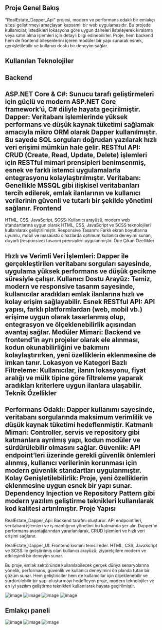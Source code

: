 Proje Genel Bakış
------------------------
"RealEstate_Dapper_Api" projesi, modern ve performans odaklı bir emlakçı sitesi geliştirmeyi amaçlayan kapsamlı bir web uygulamasıdır. Bu projede kullanıcılar, istedikleri lokasyona göre uygun daireleri listeleyerek kiralama veya satın alma işlemleri için detaylı bilgi edinebilirler. Proje, hem backend hem de frontend bileşenlerini içeren modüler bir yapı sunarak esnek, genişletilebilir ve kullanıcı dostu bir deneyim sağlar.

Kullanılan Teknolojiler
------------------------
Backend
------------------------
ASP.NET Core & C#: Sunucu tarafı geliştirmeleri için güçlü ve modern ASP.NET Core framework’ü, C# diliyle hayata geçirilmiştir.
Dapper: Veritabanı işlemlerinde yüksek performans ve düşük kaynak tüketimi sağlamak amacıyla mikro ORM olarak Dapper kullanılmıştır. Bu sayede SQL sorguları doğrudan yazılarak hızlı veri erişimi mümkün hale gelir.
RESTful API: CRUD (Create, Read, Update, Delete) işlemleri için RESTful mimari prensipleri benimsenmiş, esnek ve farklı istemci uygulamalarla entegrasyonu kolaylaştırılmıştır.
Veritabanı: Genellikle MSSQL gibi ilişkisel veritabanları tercih edilerek, emlak ilanlarının ve kullanıcı verilerinin güvenli ve tutarlı bir şekilde yönetimi sağlanır.
Frontend
------------------------
HTML, CSS, JavaScript, SCSS: Kullanıcı arayüzü, modern web standartlarına uygun olarak HTML, CSS, JavaScript ve SCSS teknolojileri kullanılarak geliştirilmiştir.
Responsive Tasarım: Farklı ekran boyutlarına uyumlu, mobil ve masaüstü cihazlarda optimum kullanıcı deneyimi sunan, duyarlı (responsive) tasarım prensipleri uygulanmıştır.
Öne Çıkan Özellikler

Hızlı ve Verimli Veri İşlemleri: Dapper ile gerçekleştirilen veritabanı sorguları sayesinde, uygulama yüksek performans ve düşük gecikme süresiyle çalışır.
Kullanıcı Dostu Arayüz: Temiz, modern ve responsive tasarım sayesinde, kullanıcılar aradıkları emlak ilanlarına hızlı ve kolay erişim sağlayabilir.
Esnek RESTful API: API yapısı, farklı platformlardan (web, mobil vb.) erişime uygun olarak tasarlanmış olup, entegrasyon ve ölçeklenebilirlik açısından avantaj sağlar.
Modüler Mimari: Backend ve frontend’in ayrı projeler olarak ele alınması, kodun okunabilirliğini ve bakımını kolaylaştırırken, yeni özelliklerin eklenmesine de imkan tanır.
Lokasyon ve Kategori Bazlı Filtreleme: Kullanıcılar, ilanın lokasyonu, fiyat aralığı ve mülk tipine göre filtreleme yaparak aradıkları kriterlere uygun ilanlara ulaşabilir.
Teknik Özellikler
------------------------
Performans Odaklı: Dapper kullanımı sayesinde, veritabanı sorgularında maksimum verimlilik ve düşük kaynak tüketimi hedeflenmiştir.
Katmanlı Mimari: Controller, servis ve repository gibi katmanlara ayrılmış yapı, kodun modüler ve sürdürülebilir olmasını sağlar.
Güvenlik: API endpoint’leri üzerinde gerekli güvenlik önlemleri alınmış, kullanıcı verilerinin korunması için modern güvenlik standartları uygulanmıştır.
Kolay Genişletilebilirlik: Proje, yeni özelliklerin eklenmesine uygun esnek bir yapı sunar. Dependency Injection ve Repository Pattern gibi modern yazılım geliştirme teknikleri kullanılarak kod kalitesi artırılmıştır.
Proje Yapısı
------------------------
RealEstate_Dapper_Api:
Backend tarafını oluşturur. API endpoint’leri, veritabanı işlemleri ve iş mantığının yönetimi bu katmanda yer alır. Dapper’ın performans avantajlarından yararlanılarak, CRUD işlemleri ve hızlı veri erişimi sağlanır.

RealEstate_Dapper_UI:
Frontend kısmını temsil eder. HTML, CSS, JavaScript ve SCSS ile geliştirilmiş olan kullanıcı arayüzü, ziyaretçilere modern ve etkileşimli bir deneyim sunar.

Bu proje, emlak sektöründe kullanılabilecek gerçek dünya senaryolarına yönelik, performans, güvenlik ve kullanıcı deneyimini ön planda tutan bir çözüm sunar. Hem geliştiriciler hem de kullanıcılar için ölçeklenebilir ve sürdürülebilir bir yapı oluşturmayı hedefleyen proje, modern teknolojiler ve en iyi yazılım geliştirme teknikleri kullanılarak hayata geçirilmiştir.

![image](https://github.com/user-attachments/assets/9ba69aaa-1c00-4408-b8ed-4889382fcf61)
![image](https://github.com/user-attachments/assets/2199eb10-be12-4dbf-8f12-69cb455cfe0a)
![image](https://github.com/user-attachments/assets/e673eabb-df54-48da-9dab-d18dd20b8317)
![image](https://github.com/user-attachments/assets/bd9751e4-0a6d-4221-9168-3cc6c0cc794a)

Emlakçı paneli
--------
![image](https://github.com/user-attachments/assets/0674466b-8fa4-4801-901b-59811aaae28b)
![image](https://github.com/user-attachments/assets/82bc7cb1-1584-4f62-ab26-c91f9791d798)
![image](https://github.com/user-attachments/assets/203fcb99-4fa4-42eb-942d-f3ef447fad3b)


